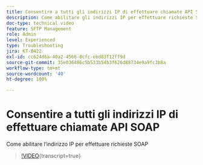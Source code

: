 ```yaml
---
title: Consentire a tutti gli indirizzi IP di effettuare chiamate API SOAP
description: Come abilitare gli indirizzi IP per effettuare richieste SOAP
doc-type: technical video
feature: SFTP Management
role: Admin
level: Experienced
type: Troubleshooting
jira: KT-8422
exl-id: cc624d6a-40a2-4566-8cfc-ebd83f12ff9d
source-git-commit: 35e036486c5b533b54b3f626d88734e9a9fc3b8a
workflow-type: tm+mt
source-wordcount: '40'
ht-degree: 100%

---
```


# Consentire a tutti gli indirizzi IP di effettuare chiamate API SOAP

Come abilitare l’indirizzo IP per effettuare richieste SOAP

>[!VIDEO](https://video.tv.adobe.com/v/3422574?quality=12&learn=on&captions=ita){transcript=true}
